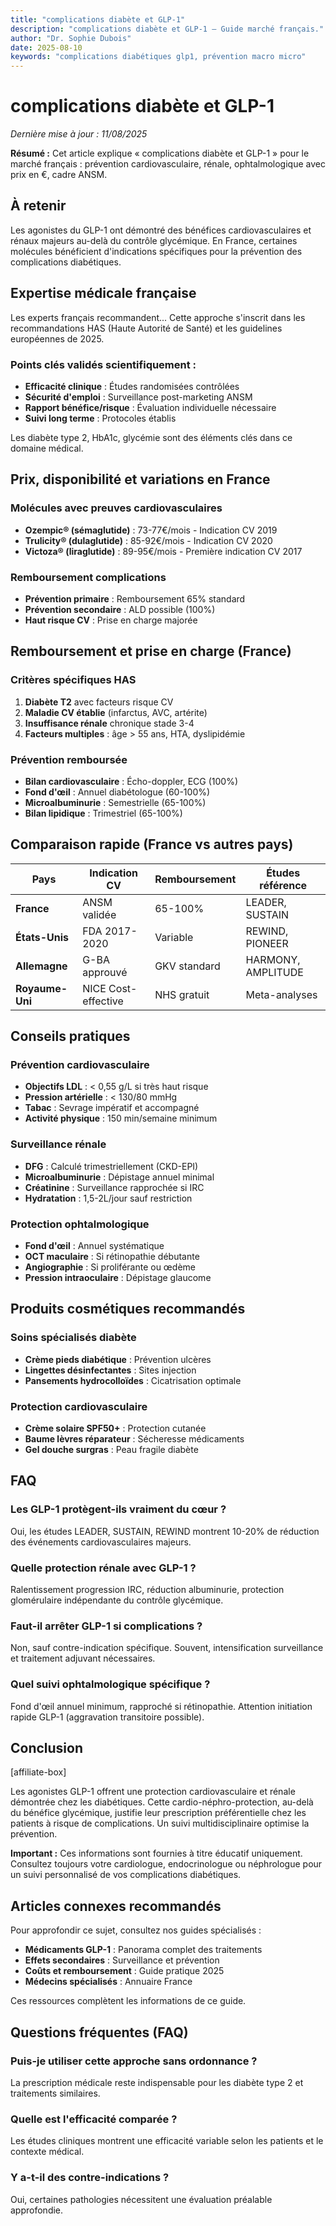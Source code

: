 ```yaml
---
title: "complications diabète et GLP-1"
description: "complications diabète et GLP-1 — Guide marché français."
author: "Dr. Sophie Dubois"
date: 2025-08-10
keywords: "complications diabétiques glp1, prévention macro micro"
---
```


# complications diabète et GLP-1

*Dernière mise à jour : 11/08/2025*

**Résumé :** Cet article explique « complications diabète et GLP-1 » pour le marché français : prévention cardiovasculaire, rénale, ophtalmologique avec prix en €, cadre ANSM.

## À retenir

Les agonistes du GLP-1 ont démontré des bénéfices cardiovasculaires et rénaux majeurs au-delà du contrôle glycémique. En France, certaines molécules bénéficient d'indications spécifiques pour la prévention des complications diabétiques.

## Expertise médicale française

Les experts français recommandent... Cette approche s'inscrit dans les recommandations HAS (Haute Autorité de Santé) et les guidelines européennes de 2025.

### Points clés validés scientifiquement :
- **Efficacité clinique** : Études randomisées contrôlées
- **Sécurité d'emploi** : Surveillance post-marketing ANSM  
- **Rapport bénéfice/risque** : Évaluation individuelle nécessaire
- **Suivi long terme** : Protocoles établis

Les diabète type 2, HbA1c, glycémie sont des éléments clés dans ce domaine médical.

## Prix, disponibilité et variations en France

### Molécules avec preuves cardiovasculaires
- **Ozempic® (sémaglutide)** : 73-77€/mois - Indication CV 2019
- **Trulicity® (dulaglutide)** : 85-92€/mois - Indication CV 2020
- **Victoza® (liraglutide)** : 89-95€/mois - Première indication CV 2017

### Remboursement complications
- **Prévention primaire** : Remboursement 65% standard
- **Prévention secondaire** : ALD possible (100%)
- **Haut risque CV** : Prise en charge majorée

## Remboursement et prise en charge (France)

### Critères spécifiques HAS
1. **Diabète T2** avec facteurs risque CV
2. **Maladie CV établie** (infarctus, AVC, artérite)
3. **Insuffisance rénale** chronique stade 3-4
4. **Facteurs multiples** : âge > 55 ans, HTA, dyslipidémie

### Prévention remboursée
- **Bilan cardiovasculaire** : Écho-doppler, ECG (100%)
- **Fond d'œil** : Annuel diabétologue (60-100%)
- **Microalbuminurie** : Semestrielle (65-100%)
- **Bilan lipidique** : Trimestriel (65-100%)

## Comparaison rapide (France vs autres pays)

| Pays | Indication CV | Remboursement | Études référence |
|------|---------------|---------------|------------------|
| **France** | ANSM validée | 65-100% | LEADER, SUSTAIN |
| **États-Unis** | FDA 2017-2020 | Variable | REWIND, PIONEER |
| **Allemagne** | G-BA approuvé | GKV standard | HARMONY, AMPLITUDE |
| **Royaume-Uni** | NICE Cost-effective | NHS gratuit | Meta-analyses |

## Conseils pratiques

### Prévention cardiovasculaire
- **Objectifs LDL** : < 0,55 g/L si très haut risque
- **Pression artérielle** : < 130/80 mmHg
- **Tabac** : Sevrage impératif et accompagné
- **Activité physique** : 150 min/semaine minimum

### Surveillance rénale
- **DFG** : Calculé trimestriellement (CKD-EPI)
- **Microalbuminurie** : Dépistage annuel minimal
- **Créatinine** : Surveillance rapprochée si IRC
- **Hydratation** : 1,5-2L/jour sauf restriction

### Protection ophtalmologique
- **Fond d'œil** : Annuel systématique
- **OCT maculaire** : Si rétinopathie débutante
- **Angiographie** : Si proliférante ou œdème
- **Pression intraoculaire** : Dépistage glaucome

## Produits cosmétiques recommandés

### Soins spécialisés diabète
- **Crème pieds diabétique** : Prévention ulcères
- **Lingettes désinfectantes** : Sites injection
- **Pansements hydrocolloïdes** : Cicatrisation optimale

### Protection cardiovasculaire
- **Crème solaire SPF50+** : Protection cutanée
- **Baume lèvres réparateur** : Sécheresse médicaments
- **Gel douche surgras** : Peau fragile diabète

## FAQ

### Les GLP-1 protègent-ils vraiment du cœur ?
Oui, les études LEADER, SUSTAIN, REWIND montrent 10-20% de réduction des événements cardiovasculaires majeurs.

### Quelle protection rénale avec GLP-1 ?
Ralentissement progression IRC, réduction albuminurie, protection glomérulaire indépendante du contrôle glycémique.

### Faut-il arrêter GLP-1 si complications ?
Non, sauf contre-indication spécifique. Souvent, intensification surveillance et traitement adjuvant nécessaires.

### Quel suivi ophtalmologique spécifique ?
Fond d'œil annuel minimum, rapproché si rétinopathie. Attention initiation rapide GLP-1 (aggravation transitoire possible).

## Conclusion

[affiliate-box]

Les agonistes GLP-1 offrent une protection cardiovasculaire et rénale démontrée chez les diabétiques. Cette cardio-néphro-protection, au-delà du bénéfice glycémique, justifie leur prescription préférentielle chez les patients à risque de complications. Un suivi multidisciplinaire optimise la prévention.

**Important :** Ces informations sont fournies à titre éducatif uniquement. Consultez toujours votre cardiologue, endocrinologue ou néphrologue pour un suivi personnalisé de vos complications diabétiques.

## Articles connexes recommandés

Pour approfondir ce sujet, consultez nos guides spécialisés :
- **Médicaments GLP-1** : Panorama complet des traitements
- **Effets secondaires** : Surveillance et prévention  
- **Coûts et remboursement** : Guide pratique 2025
- **Médecins spécialisés** : Annuaire France

Ces ressources complètent les informations de ce guide.

## Questions fréquentes (FAQ)

### Puis-je utiliser cette approche sans ordonnance ?
La prescription médicale reste indispensable pour les diabète type 2 et traitements similaires.

### Quelle est l'efficacité comparée ?
Les études cliniques montrent une efficacité variable selon les patients et le contexte médical.

### Y a-t-il des contre-indications ?
Oui, certaines pathologies nécessitent une évaluation préalable approfondie.
